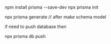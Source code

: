 npm install prisma --save-dev
npx prisma init


npx prisma generate // after make schema model


if need to push database then

npx prisma db push